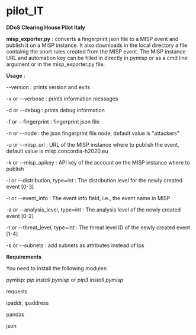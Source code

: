# pilot_IT
**DDoS Clearing House Pilot Italy**

**misp_exporter.py** : 
converts a fingerprint json file to a MISP event and publish it on a MISP instance. It also downloads in the local directory a file containig the snort rules created from the MISP event. The MISP instance URL and automation key can be filled in directly in pymisp or as a cmd line argument or in the misp_exporter.py file. 

**Usage** :

  --version : prints version and exits

  -v or --verbose : prints information messages
  
  -d or --debug : prints debug information
  
  -f or --fingerprint : fingerprint json file
  
  -n or --node : the json fingerprint file node, default value is "attackers"
  
  -u or --misp_url : URL of the MISP instance where to publish the event, default value is misp.concordia-h2020.eu
  
  -k or --misp_apikey : API key of the account on the MISP instance where to publish
  
  -l or --distribution, type=int : The distribution level for the newly created event [0-3]
  
  -i or --event_info : The event info field, i.e., the event name in MISP
  
  -a or --analysis_level, type=int : The analysis level of the newly created event [0-2]
  
  -t or --threat_level, type=int : The threat level ID of the newly created event [1-4]
  
  -s or --subnets : add subnets as attributes instead of ips


**Requirements** 

You need to install the following modules:

pymisp: *pip install pymisp* or *pip3 install pymisp*

requests

ipaddr, ipaddress

pandas

json


